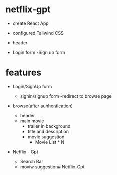 # netflix-gpt

- create React App
- configured Tailwind CSS
- header

- Login form
-Sign up form
    


# features
- Login/SignUp form
    - signin/signup form
    -redirect to browse page

- browse(after auhhentication)
    - header
    - main movie
        - trailer in background
        - title and description
        - movie suggestion
            - Movie List * N

- Netflix - Gpt
    - Search Bar
    - moviw suggestion# Netflix-Gpt
